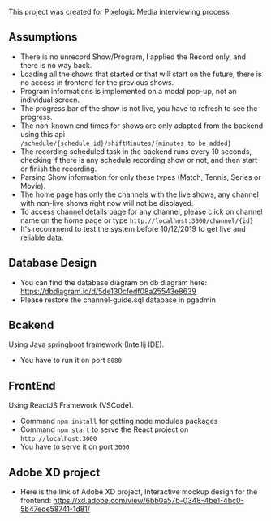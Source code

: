 This project was created for Pixelogic Media interviewing process

## Assumptions
- There is no unrecord Show/Program, I applied the Record only, and there is no way back.
- Loading all the shows that started or that will start on the future, there is no access in frontend for the previous shows.
- Program informations is implemented on a modal pop-up, not an individual screen.
- The progress bar of the show is not live, you have to refresh to see the progress.
- The non-known end times for shows are only adapted from the backend using this api `/schedule/{schedule_id}/shiftMinutes/{minutes_to_be_added}`
- The recording scheduled task in the backend runs every 10 seconds, checking if there is any schedule recording show or not, and then start or finish the recording.
- Parsing Show information for only these types (Match, Tennis, Series or Movie).
- The home page has only the channels with the live shows, any channel with non-live shows right now will not be displayed.
- To access channel details page for any channel, please click on channel name on the home page or type `http://localhost:3000/channel/{id}` 
- It's recommend to test the system before 10/12/2019 to get live and reliable data.


## Database Design
- You can find the database diagram on db diagram here:
https://dbdiagram.io/d/5de130cfedf08a25543e8639
- Please restore the channel-guide.sql database in pgadmin

## Bcakend
Using Java springboot framework (Intellij IDE).
- You have to run it on port `8080`

## FrontEnd
Using ReactJS Framework (VSCode).
- Command `npm install` for getting node modules packages
- Command `npm start` to serve the React project on `http://localhost:3000`
- You have to serve it on port `3000`

## Adobe XD project
- Here is the link of Adobe XD project, Interactive mockup design for the frontend:
https://xd.adobe.com/view/6bb0a57b-0348-4be1-4bc0-5b47ede58741-1d81/
